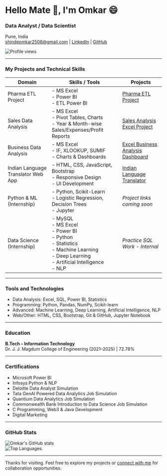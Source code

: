 # Hello Mate 🤝, I'm Omkar 😄

### Data Analyst / Data Scientist  
Pune, India  
shindeomkar2508@gmail.com | [LinkedIn](https://www.linkedin.com/in/omkar-shinde-64a479245) | [GitHub](https://github.com/omkarshinde25)

![Profile views](https://komarev.com/ghpvc/?username=omkarshinde25&color=blue)

---

### My Projects and Technical Skills

| Domain                                      | Skills / Tools                                                                 | Projects                                                                                   |
|---------------------------------------------|--------------------------------------------------------------------------------|--------------------------------------------------------------------------------------------|
| Pharma ETL Project                          | - MS Excel<br>- Power BI<br>- ETL Power BI            | [Pharma ETL Project](https://github.com/omkarshinde25/pharma-etl-project/tree/main)         |
| Sales Data Analysis                         | - MS Excel<br>- Pivot Tables, Charts<br>- Year & Month-wise Sales/Expenses/Profit Reports | [Sales Analysis Excel Project](https://github.com/omkarshinde25/Sales-Analysis-Excel-Project) |
| Business Data Analysis                      | - MS Excel<br>- IF, XLOOKUP, SUMIF<br>- Charts & Dashboards                   | [Excel Business Analysis Dashboard](https://github.com/omkarshinde25/Business-Analysis-Excel-Project) |
| Indian Language Translator Web App          | - HTML, CSS, JavaScript, Bootstrap<br>- Responsive Design<br>- UI Development | [Indian Language Translator](https://github.com/omkarshinde25/Indian_Regional_Language_Translation_System) |
| Python & ML (Internship)                    | - Python, Scikit-Learn<br>- Logistic Regression, Decision Trees<br>- Jupyter  | _Project links coming soon_                                                                |
| Data Science (Internship)                   | - MySQL<br>- MS Excel<br>- Power BI<br>- Python <br>- Statistics <br>- Machine Learning <br>- Deep Learning <br>- Artificial Intelligence <br>- NLP    | _Practice SQL Work - Internal_                                                             |

---

### Tools and Technologies

- Data Analysis: Excel, SQL, Power BI, Statistics  
- Programming: Python, Pandas, NumPy, Scikit-learn  
- Advanced: Machine Learning, Deep Learning, Artificial Intelligence, NLP  
- Web/Other: HTML, CSS, Bootstrap, Git & GitHub, Jupyter Notebook  

---

### Education

**B.Tech – Information Technology**  
Dr. J. J. Magdum College of Engineering (2021–2025) | 72.78%

---

### Certifications

- Microsoft Power BI
- Infosys Python & NLP  
- Deloitte Data Analyst Simulation
- Tata GenAI Powered Data Analytics Job Simulation
- Quantium Data Analytics Job Simulation
- Commonwealth Bank Introduction to Data Science Job Simulation  
- C Programming, Web3 & Java Development  
- Digital Marketing

---

### GitHub Stats

![Omkar's GitHub stats](https://github-readme-stats.vercel.app/api?username=omkarshinde25&show_icons=true&theme=default)  
![Top Languages](https://github-readme-stats.vercel.app/api/top-langs/?username=omkarshinde25&layout=compact&theme=default)

---

Thanks for visiting. Feel free to explore my projects or [connect with me](https://www.linkedin.com/in/omkar-shinde-64a479245) for collaboration opportunities.
